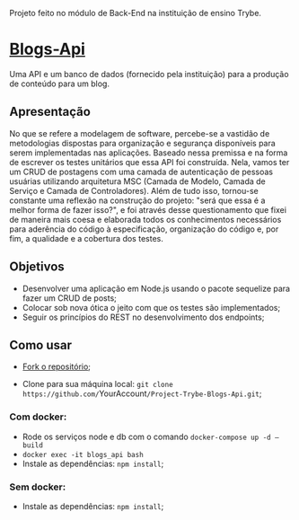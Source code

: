 
Projeto feito no módulo de Back-End na instituição de ensino Trybe. 
# [Blogs-Api]()

Uma API e um banco de dados (fornecido pela instituição) para a produção de conteúdo para um blog.
## Apresentação

No que se refere a modelagem de software, percebe-se a vastidão de metodologias dispostas para organização e segurança disponíveis para serem implementadas nas aplicações. Baseado nessa premissa e na forma de escrever os testes unitários que essa API foi construída. Nela, vamos ter um CRUD de postagens com uma camada de autenticação de pessoas usuárias utilizando arquitetura MSC (Camada de Modelo, Camada de Serviço e Camada de Controladores). 
Além de tudo isso, tornou-se constante uma reflexão na construção do projeto: "será que essa é a melhor forma de fazer isso?", e foi através desse questionamento que fixei de maneira mais coesa e elaborada todos os conhecimentos necessários para aderência do código à especificação, organização do código e, por fim, a qualidade e a cobertura dos testes.
## Objetivos

- Desenvolver uma aplicação em Node.js usando o pacote sequelize para fazer um CRUD de posts;
- Colocar sob nova ótica o jeito com que os testes são implementados;
- Seguir os princípios do REST no desenvolvimento dos endpoints;


## Como usar
- [Fork o repositório](https://github.com/Italo9/Project-Trybe-Blogs-Api);

- Clone para sua máquina local: `git clone https://github.com/`YourAccount`/Project-Trybe-Blogs-Api.git`;
### Com docker:
- Rode os serviços node e db com o comando `docker-compose up -d –build`
- `docker exec -it blogs_api bash`
- Instale as dependências: `npm install`;
### Sem docker:
- Instale as dependências: `npm install`;

